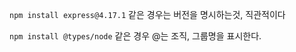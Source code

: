 
`npm install express@4.17.1` 같은 경우는 버전을 명시하는것, 직관적이다

`npm install @types/node` 같은 경우 @는 조직, 그룹명을 표시한다.

